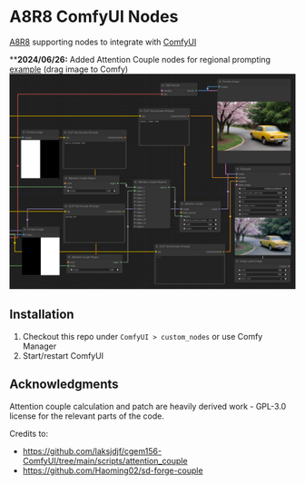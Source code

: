 # A8R8 ComfyUI Nodes

[A8R8](https://github.com/ramyma/a8r8) supporting nodes to integrate with [ComfyUI](https://github.com/comfyanonymous/ComfyUI)

****2024/06/26:** Added Attention Couple nodes for regional prompting [example](examples/attention_couple.png) (drag image to Comfy)
![alt text](nodes_preview/attention_couple.png)

## Installation

1. Checkout this repo under `ComfyUI > custom_nodes` or use Comfy Manager
2. Start/restart ComfyUI

## Acknowledgments

Attention couple calculation and patch are heavily derived work - GPL-3.0 license for the relevant parts of the code.

Credits to:

* https://github.com/laksjdjf/cgem156-ComfyUI/tree/main/scripts/attention_couple
* https://github.com/Haoming02/sd-forge-couple
